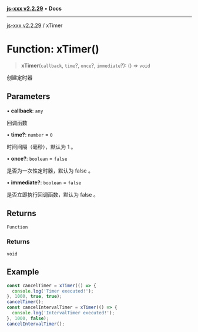 [**js-xxx v2.2.29**](../README.md) • **Docs**

***

[js-xxx v2.2.29](../README.md) / xTimer

# Function: xTimer()

> **xTimer**(`callback`, `time`?, `once`?, `immediate`?): () => `void`

创建定时器

## Parameters

• **callback**: `any`

回调函数

• **time?**: `number` = `0`

时间间隔（毫秒），默认为 1 。

• **once?**: `boolean` = `false`

是否为一次性定时器，默认为 false 。

• **immediate?**: `boolean` = `false`

是否立即执行回调函数，默认为 false 。

## Returns

`Function`

### Returns

`void`

## Example

```ts
const cancelTimer = xTimer(() => {
  console.log('Timer executed!');
}, 1000, true, true);
cancelTimer();
const cancelIntervalTimer = xTimer(() => {
  console.log('IntervalTimer executed!');
}, 1000, false);
cancelIntervalTimer();
```
